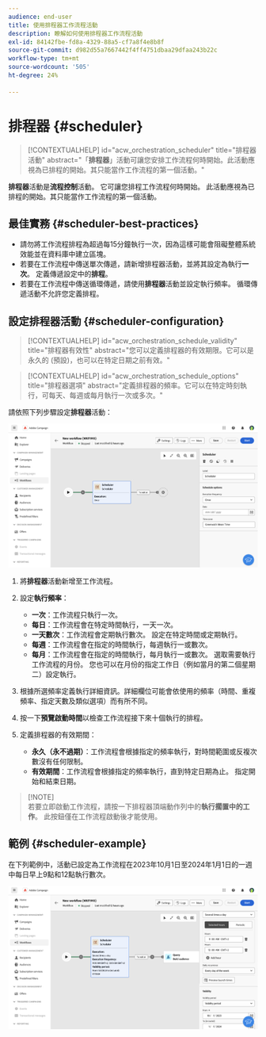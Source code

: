 ```yaml
---
audience: end-user
title: 使用排程器工作流程活動
description: 瞭解如何使用排程器工作流程活動
exl-id: 84142fbe-fd8a-4329-88a5-cf7a8f4e8b8f
source-git-commit: d982d55a7667442f4ff4751dbaa29dfaa243b22c
workflow-type: tm+mt
source-wordcount: '505'
ht-degree: 24%

---
```


# 排程器 {#scheduler}

>[!CONTEXTUALHELP]
>id="acw_orchestration_scheduler"
>title="排程器活動"
>abstract="「**排程器**」活動可讓您安排工作流程何時開始。此活動應視為已排程的開始。其只能當作工作流程的第一個活動。"

**排程器**&#x200B;活動是&#x200B;**流程控制**&#x200B;活動。 它可讓您排程工作流程何時開始。 此活動應視為已排程的開始。其只能當作工作流程的第一個活動。

## 最佳實務 {#scheduler-best-practices}

* 請勿將工作流程排程為超過每15分鐘執行一次，因為這樣可能會阻礙整體系統效能並在資料庫中建立區塊。
* 若要在工作流程中傳送單次傳遞，請新增排程器活動，並將其設定為執行&#x200B;**一次**。 定義傳遞設定中的&#x200B;**排程**。
* 若要在工作流程中傳送循環傳遞，請使用&#x200B;**排程器**&#x200B;活動並設定執行頻率。 循環傳遞活動不允許您定義排程。

## 設定排程器活動 {#scheduler-configuration}

>[!CONTEXTUALHELP]
>id="acw_orchestration_schedule_validity"
>title="排程器有效性"
>abstract="您可以定義排程器的有效期限。它可以是永久的 (預設)，也可以在特定日期之前有效。"

>[!CONTEXTUALHELP]
>id="acw_orchestration_schedule_options"
>title="排程器選項"
>abstract="定義排程器的頻率。它可以在特定時刻執行，可每天、每週或每月執行一次或多次。"

請依照下列步驟設定&#x200B;**排程器**&#x200B;活動：

![排程器活動設定介面](../assets/workflow-scheduler.png)

1. 將&#x200B;**排程器**&#x200B;活動新增至工作流程。

1. 設定&#x200B;**執行頻率**：

   * **一次**：工作流程只執行一次。
   * **每日**：工作流程會在特定時間執行，一天一次。
   * **一天數次**：工作流程會定期執行數次。 設定在特定時間或定期執行。
   * **每週**：工作流程會在指定的時間執行，每週執行一或數次。
   * **每月**：工作流程會在指定的時間執行，每月執行一或數次。 選取需要執行工作流程的月份。 您也可以在月份的指定工作日（例如當月的第二個星期二）設定執行。

1. 根據所選頻率定義執行詳細資訊。詳細欄位可能會依使用的頻率（時間、重複頻率、指定天數及類似選項）而有所不同。

1. 按一下&#x200B;**預覽啟動時間**&#x200B;以檢查工作流程接下來十個執行的排程。

1. 定義排程器的有效期間：

   * **永久（永不過期）**：工作流程會根據指定的頻率執行，對時間範圍或反複次數沒有任何限制。
   * **有效期間**：工作流程會根據指定的頻率執行，直到特定日期為止。 指定開始和結束日期。

>[!NOTE]\
>若要立即啟動工作流程，請按一下排程器頂端動作列中的&#x200B;**執行擱置中的工作**。 此按鈕僅在工作流程啟動後才能使用。

## 範例 {#scheduler-example}

在下列範例中，活動已設定為工作流程在2023年10月1日至2024年1月1日的一週中每日早上9點和12點執行數次。

![排程器活動範例設定](../assets/workflow-scheduler2.png)